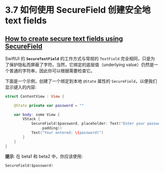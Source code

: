 # 3.7 如何使用 SecureField 创建安全地 text fields

## [How to create secure text fields using SecureField](https://www.hackingwithswift.com/quick-start/swiftui/how-to-create-secure-text-fields-using-securefield)

SwiftUI 的 **`SecureTextField`** 的工作方式与常规的 `TextField` 完全相同，只是为了保护隐私而屏蔽了字符。当然，它绑定的底层值（underlying value）仍然是一个普通的字符串，因此你可以根据需要检查它。

下面是一个示例，创建了一个绑定到本地 `@State`  属性的 `SecureField`，以便我们显示键入的内容:

```swift
struct ContentView : View {
    
    @State private var password = ""
    
    var body: some View {
        VStack {
            SecureField($password, placeholder: Text("Enter your password:"))
                .padding()
            Text("Your entered: \(password)")
        }
    }
}
```

**提示**: 在 beta1 和 beta2 中，你应该使用:

```swift
SecureField($password)
```



